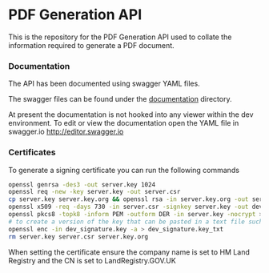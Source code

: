 # PDF Generation API

This is the repository for the PDF Generation API used to collate the information required to generate a PDF document.

### Documentation

The API has been documented using swagger YAML files. 

The swagger files can be found under the [documentation](documentation) directory.

At present the documentation is not hooked into any viewer within the dev environment. To edit or view the 
documentation open the YAML file in swagger.io <http://editor.swagger.io>

### Certificates

To generate a signing certificate you can run the following commands

```bash
openssl genrsa -des3 -out server.key 1024
openssl req -new -key server.key -out server.csr
cp server.key server.key.org && openssl rsa -in server.key.org -out server.key
openssl x509 -req -days 730 -in server.csr -signkey server.key -out dev_signature.crt
openssl pkcs8 -topk8 -inform PEM -outform DER -in server.key -nocrypt > dev_signature.key
# to create a version of the key that can be pasted in a text file such as hiera
openssl enc -in dev_signature.key -a > dev_signature.key_txt
rm server.key server.csr server.key.org
```

When setting the certificate ensure the company name is set to HM Land Registry and the CN is set to LandRegistry.GOV.UK
